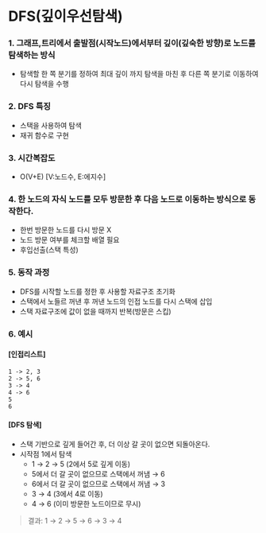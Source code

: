 # DFS(깊이우선탐색)

### 1. 그래프,트리에서 출발점(시작노드)에서부터 깊이(깊숙한 방향)로 노드를 탐색하는 방식
- 탐색할 한 쪽 분기를 정하여 최대 깊이 까지 탐색을 마친 후 다른 쪽 분기로 이동하여 다시 탐색을 수행

### 2. DFS 특징
- 스택을 사용하여 탐색
- 재귀 함수로 구현

### 3. 시간복잡도
- O(V+E) [V:노드수, E:에지수]

### 4. 한 노드의 자식 노드를 모두 방문한 후 다음 노드로 이동하는 방식으로 동작한다.
- 한번 방문한 노드를 다시 방문 X
- 노드 방문 여부를 체크할 배열 필요
- 후입선출(스택 특성)

### 5. 동작 과정
- DFS를 시작할 노드를 정한 후 사용할 자료구조 초기화
- 스택에서 노들르 꺼낸 후 꺼낸 노드의 인접 노드를 다시 스택에 삽입
- 스택 자료구조에 값이 없을 때까지 반복(방문은 스킵)

### 6. 예시
#### [인접리스트]
```
1 -> 2, 3  
2 -> 5, 6  
3 -> 4  
4 -> 6  
5  
6  
```
#### [DFS 탐색]
- 스택 기반으로 깊게 들어간 후, 더 이상 갈 곳이 없으면 되돌아온다. 
- 시작점 1에서 탐색
  - 1 → 2 → 5 (2에서 5로 깊게 이동)
  - 5에서 더 갈 곳이 없으므로 스택에서 꺼냄 → 6 
  - 6에서 더 갈 곳이 없으므로 스택에서 꺼냄 → 3 
  - 3 → 4 (3에서 4로 이동)
  - 4 → 6 (이미 방문한 노드이므로 무시)
> 결과: 1 → 2 → 5 → 6 → 3 → 4